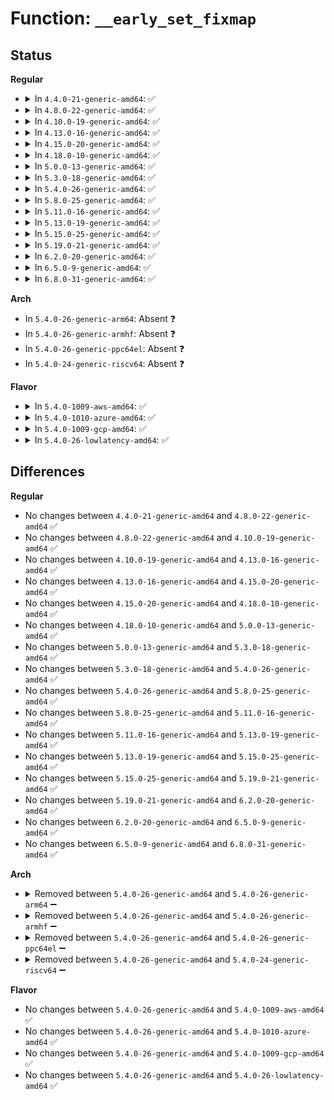 # Function: <code>__early_set_fixmap</code>

## Status
<b>Regular</b>
<ul>
<li>
<details>
<summary>In <code>4.4.0-21-generic-amd64</code>: ✅</summary>

```c
void __early_set_fixmap(enum fixed_addresses idx, phys_addr_t phys, pgprot_t flags)
```

```json
{
  "name": "__early_set_fixmap",
  "collision_type": "Unique Global",
  "inline_type": "No",
  "funcs": [
    {
      "addr": 18446744071595065214,
      "name": "__early_set_fixmap",
      "external": true,
      "loc": "arch/x86/mm/ioremap.c:484",
      "file": "arch/x86/mm/ioremap.c",
      "inline": "seen, unknown",
      "caller_inline": [],
      "caller_func": [
        "mm/early_ioremap.c:__early_ioremap",
        "mm/early_ioremap.c:early_iounmap"
      ]
    }
  ],
  "symbols": [
    {
      "addr": 18446744071595065214,
      "name": "__early_set_fixmap",
      "section": ".init.text",
      "bind": "STB_GLOBAL",
      "size": 155
    }
  ]
}
```
</details>
</li>
<li>
<details>
<summary>In <code>4.8.0-22-generic-amd64</code>: ✅</summary>

```c
void __early_set_fixmap(enum fixed_addresses idx, phys_addr_t phys, pgprot_t flags)
```

```json
{
  "name": "__early_set_fixmap",
  "collision_type": "Unique Global",
  "inline_type": "No",
  "funcs": [
    {
      "addr": 18446744071595230937,
      "name": "__early_set_fixmap",
      "external": true,
      "loc": "arch/x86/mm/ioremap.c:483",
      "file": "arch/x86/mm/ioremap.c",
      "inline": "seen, unknown",
      "caller_inline": [],
      "caller_func": [
        "mm/early_ioremap.c:early_iounmap",
        "mm/early_ioremap.c:__early_ioremap"
      ]
    }
  ],
  "symbols": [
    {
      "addr": 18446744071595230937,
      "name": "__early_set_fixmap",
      "section": ".init.text",
      "bind": "STB_GLOBAL",
      "size": 152
    }
  ]
}
```
</details>
</li>
<li>
<details>
<summary>In <code>4.10.0-19-generic-amd64</code>: ✅</summary>

```c
void __early_set_fixmap(enum fixed_addresses idx, phys_addr_t phys, pgprot_t flags)
```

```json
{
  "name": "__early_set_fixmap",
  "collision_type": "Unique Global",
  "inline_type": "No",
  "funcs": [
    {
      "addr": 18446744071595473994,
      "name": "__early_set_fixmap",
      "external": true,
      "loc": "arch/x86/mm/ioremap.c:483",
      "file": "arch/x86/mm/ioremap.c",
      "inline": "seen, unknown",
      "caller_inline": [],
      "caller_func": [
        "mm/early_ioremap.c:early_iounmap",
        "mm/early_ioremap.c:__early_ioremap"
      ]
    }
  ],
  "symbols": [
    {
      "addr": 18446744071595473994,
      "name": "__early_set_fixmap",
      "section": ".init.text",
      "bind": "STB_GLOBAL",
      "size": 152
    }
  ]
}
```
</details>
</li>
<li>
<details>
<summary>In <code>4.13.0-16-generic-amd64</code>: ✅</summary>

```c
void __early_set_fixmap(enum fixed_addresses idx, phys_addr_t phys, pgprot_t flags)
```

```json
{
  "name": "__early_set_fixmap",
  "collision_type": "Unique Global",
  "inline_type": "No",
  "funcs": [
    {
      "addr": 18446744071596395541,
      "name": "__early_set_fixmap",
      "external": true,
      "loc": "arch/x86/mm/ioremap.c:485",
      "file": "arch/x86/mm/ioremap.c",
      "inline": "seen, unknown",
      "caller_inline": [],
      "caller_func": [
        "mm/early_ioremap.c:early_iounmap",
        "mm/early_ioremap.c:__early_ioremap"
      ]
    }
  ],
  "symbols": [
    {
      "addr": 18446744071596395541,
      "name": "__early_set_fixmap",
      "section": ".init.text",
      "bind": "STB_GLOBAL",
      "size": 154
    }
  ]
}
```
</details>
</li>
<li>
<details>
<summary>In <code>4.15.0-20-generic-amd64</code>: ✅</summary>

```c
void __early_set_fixmap(enum fixed_addresses idx, phys_addr_t phys, pgprot_t flags)
```

```json
{
  "name": "__early_set_fixmap",
  "collision_type": "Unique Global",
  "inline_type": "No",
  "funcs": [
    {
      "addr": 18446744071602714609,
      "name": "__early_set_fixmap",
      "external": true,
      "loc": "arch/x86/mm/ioremap.c:807",
      "file": "arch/x86/mm/ioremap.c",
      "inline": "seen, unknown",
      "caller_inline": [],
      "caller_func": [
        "mm/early_ioremap.c:early_iounmap",
        "mm/early_ioremap.c:__early_ioremap"
      ]
    }
  ],
  "symbols": [
    {
      "addr": 18446744071602714609,
      "name": "__early_set_fixmap",
      "section": ".init.text",
      "bind": "STB_GLOBAL",
      "size": 167
    }
  ]
}
```
</details>
</li>
<li>
<details>
<summary>In <code>4.18.0-10-generic-amd64</code>: ✅</summary>

```c
void __early_set_fixmap(enum fixed_addresses idx, phys_addr_t phys, pgprot_t flags)
```

```json
{
  "name": "__early_set_fixmap",
  "collision_type": "Unique Global",
  "inline_type": "No",
  "funcs": [
    {
      "addr": 18446744071602887248,
      "name": "__early_set_fixmap",
      "external": true,
      "loc": "arch/x86/mm/ioremap.c:807",
      "file": "arch/x86/mm/ioremap.c",
      "inline": "seen, unknown",
      "caller_inline": [],
      "caller_func": [
        "mm/early_ioremap.c:early_iounmap",
        "mm/early_ioremap.c:__early_ioremap"
      ]
    }
  ],
  "symbols": [
    {
      "addr": 18446744071602887248,
      "name": "__early_set_fixmap",
      "section": ".init.text",
      "bind": "STB_GLOBAL",
      "size": 205
    }
  ]
}
```
</details>
</li>
<li>
<details>
<summary>In <code>5.0.0-13-generic-amd64</code>: ✅</summary>

```c
void __early_set_fixmap(enum fixed_addresses idx, phys_addr_t phys, pgprot_t flags)
```

```json
{
  "name": "__early_set_fixmap",
  "collision_type": "Unique Global",
  "inline_type": "No",
  "funcs": [
    {
      "addr": 18446744071604684258,
      "name": "__early_set_fixmap",
      "external": true,
      "loc": "arch/x86/mm/ioremap.c:815",
      "file": "arch/x86/mm/ioremap.c",
      "inline": "seen, unknown",
      "caller_inline": [],
      "caller_func": [
        "mm/early_ioremap.c:early_iounmap",
        "mm/early_ioremap.c:__early_ioremap"
      ]
    }
  ],
  "symbols": [
    {
      "addr": 18446744071604684258,
      "name": "__early_set_fixmap",
      "section": ".init.text",
      "bind": "STB_GLOBAL",
      "size": 205
    }
  ]
}
```
</details>
</li>
<li>
<details>
<summary>In <code>5.3.0-18-generic-amd64</code>: ✅</summary>

```c
void __early_set_fixmap(enum fixed_addresses idx, phys_addr_t phys, pgprot_t flags)
```

```json
{
  "name": "__early_set_fixmap",
  "collision_type": "Unique Global",
  "inline_type": "No",
  "funcs": [
    {
      "addr": 18446744071604783808,
      "name": "__early_set_fixmap",
      "external": true,
      "loc": "arch/x86/mm/ioremap.c:840",
      "file": "arch/x86/mm/ioremap.c",
      "inline": "seen, unknown",
      "caller_inline": [],
      "caller_func": [
        "mm/early_ioremap.c:early_iounmap",
        "mm/early_ioremap.c:__early_ioremap"
      ]
    }
  ],
  "symbols": [
    {
      "addr": 18446744071604783808,
      "name": "__early_set_fixmap",
      "section": ".init.text",
      "bind": "STB_GLOBAL",
      "size": 186
    }
  ]
}
```
</details>
</li>
<li>
<details>
<summary>In <code>5.4.0-26-generic-amd64</code>: ✅</summary>

```c
void __early_set_fixmap(enum fixed_addresses idx, phys_addr_t phys, pgprot_t flags)
```

```json
{
  "name": "__early_set_fixmap",
  "collision_type": "Unique Global",
  "inline_type": "No",
  "funcs": [
    {
      "addr": 18446744071604809563,
      "name": "__early_set_fixmap",
      "external": true,
      "loc": "arch/x86/mm/ioremap.c:862",
      "file": "arch/x86/mm/ioremap.c",
      "inline": "seen, unknown",
      "caller_inline": [],
      "caller_func": [
        "mm/early_ioremap.c:early_iounmap",
        "mm/early_ioremap.c:__early_ioremap"
      ]
    }
  ],
  "symbols": [
    {
      "addr": 18446744071604809563,
      "name": "__early_set_fixmap",
      "section": ".init.text",
      "bind": "STB_GLOBAL",
      "size": 186
    }
  ]
}
```
</details>
</li>
<li>
<details>
<summary>In <code>5.8.0-25-generic-amd64</code>: ✅</summary>

```c
void __early_set_fixmap(enum fixed_addresses idx, phys_addr_t phys, pgprot_t flags)
```

```json
{
  "name": "__early_set_fixmap",
  "collision_type": "Unique Global",
  "inline_type": "No",
  "funcs": [
    {
      "addr": 18446744071609148243,
      "name": "__early_set_fixmap",
      "external": true,
      "loc": "arch/x86/mm/ioremap.c:869",
      "file": "arch/x86/mm/ioremap.c",
      "inline": "seen, unknown",
      "caller_inline": [],
      "caller_func": [
        "mm/early_ioremap.c:early_iounmap",
        "mm/early_ioremap.c:__early_ioremap"
      ]
    }
  ],
  "symbols": [
    {
      "addr": 18446744071609148243,
      "name": "__early_set_fixmap",
      "section": ".init.text",
      "bind": "STB_GLOBAL",
      "size": 168
    }
  ]
}
```
</details>
</li>
<li>
<details>
<summary>In <code>5.11.0-16-generic-amd64</code>: ✅</summary>

```c
void __early_set_fixmap(enum fixed_addresses idx, phys_addr_t phys, pgprot_t flags)
```

```json
{
  "name": "__early_set_fixmap",
  "collision_type": "Unique Global",
  "inline_type": "No",
  "funcs": [
    {
      "addr": 18446744071612218585,
      "name": "__early_set_fixmap",
      "external": true,
      "loc": "arch/x86/mm/ioremap.c:869",
      "file": "arch/x86/mm/ioremap.c",
      "inline": "seen, unknown",
      "caller_inline": [],
      "caller_func": [
        "mm/early_ioremap.c:early_iounmap",
        "mm/early_ioremap.c:__early_ioremap"
      ]
    }
  ],
  "symbols": [
    {
      "addr": 18446744071612218585,
      "name": "__early_set_fixmap",
      "section": ".init.text",
      "bind": "STB_GLOBAL",
      "size": 147
    }
  ]
}
```
</details>
</li>
<li>
<details>
<summary>In <code>5.13.0-19-generic-amd64</code>: ✅</summary>

```c
void __early_set_fixmap(enum fixed_addresses idx, phys_addr_t phys, pgprot_t flags)
```

```json
{
  "name": "__early_set_fixmap",
  "collision_type": "Unique Global",
  "inline_type": "No",
  "funcs": [
    {
      "addr": 18446744071614359578,
      "name": "__early_set_fixmap",
      "external": true,
      "loc": "arch/x86/mm/ioremap.c:852",
      "file": "arch/x86/mm/ioremap.c",
      "inline": "seen, unknown",
      "caller_inline": [],
      "caller_func": [
        "mm/early_ioremap.c:early_iounmap",
        "mm/early_ioremap.c:__early_ioremap"
      ]
    }
  ],
  "symbols": [
    {
      "addr": 18446744071614359578,
      "name": "__early_set_fixmap",
      "section": ".init.text",
      "bind": "STB_GLOBAL",
      "size": 147
    }
  ]
}
```
</details>
</li>
<li>
<details>
<summary>In <code>5.15.0-25-generic-amd64</code>: ✅</summary>

```c
void __early_set_fixmap(enum fixed_addresses idx, phys_addr_t phys, pgprot_t flags)
```

```json
{
  "name": "__early_set_fixmap",
  "collision_type": "Unique Global",
  "inline_type": "No",
  "funcs": [
    {
      "addr": 18446744071615290256,
      "name": "__early_set_fixmap",
      "external": true,
      "loc": "arch/x86/mm/ioremap.c:897",
      "file": "arch/x86/mm/ioremap.c",
      "inline": "seen, unknown",
      "caller_inline": [],
      "caller_func": [
        "mm/early_ioremap.c:early_iounmap",
        "mm/early_ioremap.c:__early_ioremap"
      ]
    }
  ],
  "symbols": [
    {
      "addr": 18446744071615290256,
      "name": "__early_set_fixmap",
      "section": ".init.text",
      "bind": "STB_GLOBAL",
      "size": 147
    }
  ]
}
```
</details>
</li>
<li>
<details>
<summary>In <code>5.19.0-21-generic-amd64</code>: ✅</summary>

```c
void __early_set_fixmap(enum fixed_addresses idx, phys_addr_t phys, pgprot_t flags)
```

```json
{
  "name": "__early_set_fixmap",
  "collision_type": "Unique Global",
  "inline_type": "No",
  "funcs": [
    {
      "addr": 18446744071617069731,
      "name": "__early_set_fixmap",
      "external": true,
      "loc": "arch/x86/mm/ioremap.c:902",
      "file": "arch/x86/mm/ioremap.c",
      "inline": "seen, unknown",
      "caller_inline": [],
      "caller_func": [
        "mm/early_ioremap.c:early_iounmap",
        "mm/early_ioremap.c:__early_ioremap"
      ]
    }
  ],
  "symbols": [
    {
      "addr": 18446744071617069731,
      "name": "__early_set_fixmap",
      "section": ".init.text",
      "bind": "STB_GLOBAL",
      "size": 154
    }
  ]
}
```
</details>
</li>
<li>
<details>
<summary>In <code>6.2.0-20-generic-amd64</code>: ✅</summary>

```c
void __early_set_fixmap(enum fixed_addresses idx, phys_addr_t phys, pgprot_t flags)
```

```json
{
  "name": "__early_set_fixmap",
  "collision_type": "Unique Global",
  "inline_type": "No",
  "funcs": [
    {
      "addr": 18446744071627718672,
      "name": "__early_set_fixmap",
      "external": true,
      "loc": "arch/x86/mm/ioremap.c:911",
      "file": "arch/x86/mm/ioremap.c",
      "inline": "seen, unknown",
      "caller_inline": [],
      "caller_func": [
        "mm/early_ioremap.c:early_iounmap",
        "mm/early_ioremap.c:__early_ioremap"
      ]
    }
  ],
  "symbols": [
    {
      "addr": 18446744071627718672,
      "name": "__early_set_fixmap",
      "section": ".init.text",
      "bind": "STB_GLOBAL",
      "size": 223
    }
  ]
}
```
</details>
</li>
<li>
<details>
<summary>In <code>6.5.0-9-generic-amd64</code>: ✅</summary>

```c
void __early_set_fixmap(enum fixed_addresses idx, phys_addr_t phys, pgprot_t flags)
```

```json
{
  "name": "__early_set_fixmap",
  "collision_type": "Unique Global",
  "inline_type": "No",
  "funcs": [
    {
      "addr": 18446744071619476144,
      "name": "__early_set_fixmap",
      "external": true,
      "loc": "arch/x86/mm/ioremap.c:916",
      "file": "arch/x86/mm/ioremap.c",
      "inline": "seen, unknown",
      "caller_inline": [],
      "caller_func": [
        "mm/early_ioremap.c:early_iounmap",
        "mm/early_ioremap.c:__early_ioremap"
      ]
    }
  ],
  "symbols": [
    {
      "addr": 18446744071619476144,
      "name": "__early_set_fixmap",
      "section": ".init.text",
      "bind": "STB_GLOBAL",
      "size": 223
    }
  ]
}
```
</details>
</li>
<li>
<details>
<summary>In <code>6.8.0-31-generic-amd64</code>: ✅</summary>

```c
void __early_set_fixmap(enum fixed_addresses idx, phys_addr_t phys, pgprot_t flags)
```

```json
{
  "name": "__early_set_fixmap",
  "collision_type": "Unique Global",
  "inline_type": "No",
  "funcs": [
    {
      "addr": 18446744071621772752,
      "name": "__early_set_fixmap",
      "external": true,
      "loc": "arch/x86/mm/ioremap.c:916",
      "file": "arch/x86/mm/ioremap.c",
      "inline": "seen, unknown",
      "caller_inline": [],
      "caller_func": [
        "mm/early_ioremap.c:early_iounmap",
        "mm/early_ioremap.c:__early_ioremap"
      ]
    }
  ],
  "symbols": [
    {
      "addr": 18446744071621772752,
      "name": "__early_set_fixmap",
      "section": ".init.text",
      "bind": "STB_GLOBAL",
      "size": 223
    }
  ]
}
```
</details>
</li>
</ul>
<b>Arch</b>
<ul>
<li>
In <code>5.4.0-26-generic-arm64</code>: Absent ❓
</li>
<li>
In <code>5.4.0-26-generic-armhf</code>: Absent ❓
</li>
<li>
In <code>5.4.0-26-generic-ppc64el</code>: Absent ❓
</li>
<li>
In <code>5.4.0-24-generic-riscv64</code>: Absent ❓
</li>
</ul>
<b>Flavor</b>
<ul>
<li>
<details>
<summary>In <code>5.4.0-1009-aws-amd64</code>: ✅</summary>

```c
void __early_set_fixmap(enum fixed_addresses idx, phys_addr_t phys, pgprot_t flags)
```

```json
{
  "name": "__early_set_fixmap",
  "collision_type": "Unique Global",
  "inline_type": "No",
  "funcs": [
    {
      "addr": 18446744071604723505,
      "name": "__early_set_fixmap",
      "external": true,
      "loc": "arch/x86/mm/ioremap.c:862",
      "file": "arch/x86/mm/ioremap.c",
      "inline": "seen, unknown",
      "caller_inline": [],
      "caller_func": [
        "mm/early_ioremap.c:early_iounmap",
        "mm/early_ioremap.c:__early_ioremap"
      ]
    }
  ],
  "symbols": [
    {
      "addr": 18446744071604723505,
      "name": "__early_set_fixmap",
      "section": ".init.text",
      "bind": "STB_GLOBAL",
      "size": 186
    }
  ]
}
```
</details>
</li>
<li>
<details>
<summary>In <code>5.4.0-1010-azure-amd64</code>: ✅</summary>

```c
void __early_set_fixmap(enum fixed_addresses idx, phys_addr_t phys, pgprot_t flags)
```

```json
{
  "name": "__early_set_fixmap",
  "collision_type": "Unique Global",
  "inline_type": "No",
  "funcs": [
    {
      "addr": 18446744071604691288,
      "name": "__early_set_fixmap",
      "external": true,
      "loc": "arch/x86/mm/ioremap.c:862",
      "file": "arch/x86/mm/ioremap.c",
      "inline": "seen, unknown",
      "caller_inline": [],
      "caller_func": [
        "mm/early_ioremap.c:early_iounmap",
        "mm/early_ioremap.c:__early_ioremap"
      ]
    }
  ],
  "symbols": [
    {
      "addr": 18446744071604691288,
      "name": "__early_set_fixmap",
      "section": ".init.text",
      "bind": "STB_GLOBAL",
      "size": 149
    }
  ]
}
```
</details>
</li>
<li>
<details>
<summary>In <code>5.4.0-1009-gcp-amd64</code>: ✅</summary>

```c
void __early_set_fixmap(enum fixed_addresses idx, phys_addr_t phys, pgprot_t flags)
```

```json
{
  "name": "__early_set_fixmap",
  "collision_type": "Unique Global",
  "inline_type": "No",
  "funcs": [
    {
      "addr": 18446744071604801072,
      "name": "__early_set_fixmap",
      "external": true,
      "loc": "arch/x86/mm/ioremap.c:862",
      "file": "arch/x86/mm/ioremap.c",
      "inline": "seen, unknown",
      "caller_inline": [],
      "caller_func": [
        "mm/early_ioremap.c:early_iounmap",
        "mm/early_ioremap.c:__early_ioremap"
      ]
    }
  ],
  "symbols": [
    {
      "addr": 18446744071604801072,
      "name": "__early_set_fixmap",
      "section": ".init.text",
      "bind": "STB_GLOBAL",
      "size": 186
    }
  ]
}
```
</details>
</li>
<li>
<details>
<summary>In <code>5.4.0-26-lowlatency-amd64</code>: ✅</summary>

```c
void __early_set_fixmap(enum fixed_addresses idx, phys_addr_t phys, pgprot_t flags)
```

```json
{
  "name": "__early_set_fixmap",
  "collision_type": "Unique Global",
  "inline_type": "No",
  "funcs": [
    {
      "addr": 18446744071604813691,
      "name": "__early_set_fixmap",
      "external": true,
      "loc": "arch/x86/mm/ioremap.c:862",
      "file": "arch/x86/mm/ioremap.c",
      "inline": "seen, unknown",
      "caller_inline": [],
      "caller_func": [
        "mm/early_ioremap.c:early_iounmap",
        "mm/early_ioremap.c:__early_ioremap"
      ]
    }
  ],
  "symbols": [
    {
      "addr": 18446744071604813691,
      "name": "__early_set_fixmap",
      "section": ".init.text",
      "bind": "STB_GLOBAL",
      "size": 186
    }
  ]
}
```
</details>
</li>
</ul>

## Differences
<b>Regular</b>
<ul>
<li>
No changes between <code>4.4.0-21-generic-amd64</code> and <code>4.8.0-22-generic-amd64</code> ✅
</li>
<li>
No changes between <code>4.8.0-22-generic-amd64</code> and <code>4.10.0-19-generic-amd64</code> ✅
</li>
<li>
No changes between <code>4.10.0-19-generic-amd64</code> and <code>4.13.0-16-generic-amd64</code> ✅
</li>
<li>
No changes between <code>4.13.0-16-generic-amd64</code> and <code>4.15.0-20-generic-amd64</code> ✅
</li>
<li>
No changes between <code>4.15.0-20-generic-amd64</code> and <code>4.18.0-10-generic-amd64</code> ✅
</li>
<li>
No changes between <code>4.18.0-10-generic-amd64</code> and <code>5.0.0-13-generic-amd64</code> ✅
</li>
<li>
No changes between <code>5.0.0-13-generic-amd64</code> and <code>5.3.0-18-generic-amd64</code> ✅
</li>
<li>
No changes between <code>5.3.0-18-generic-amd64</code> and <code>5.4.0-26-generic-amd64</code> ✅
</li>
<li>
No changes between <code>5.4.0-26-generic-amd64</code> and <code>5.8.0-25-generic-amd64</code> ✅
</li>
<li>
No changes between <code>5.8.0-25-generic-amd64</code> and <code>5.11.0-16-generic-amd64</code> ✅
</li>
<li>
No changes between <code>5.11.0-16-generic-amd64</code> and <code>5.13.0-19-generic-amd64</code> ✅
</li>
<li>
No changes between <code>5.13.0-19-generic-amd64</code> and <code>5.15.0-25-generic-amd64</code> ✅
</li>
<li>
No changes between <code>5.15.0-25-generic-amd64</code> and <code>5.19.0-21-generic-amd64</code> ✅
</li>
<li>
No changes between <code>5.19.0-21-generic-amd64</code> and <code>6.2.0-20-generic-amd64</code> ✅
</li>
<li>
No changes between <code>6.2.0-20-generic-amd64</code> and <code>6.5.0-9-generic-amd64</code> ✅
</li>
<li>
No changes between <code>6.5.0-9-generic-amd64</code> and <code>6.8.0-31-generic-amd64</code> ✅
</li>
</ul>
<b>Arch</b>
<ul>
<li>
<details>
<summary>Removed between <code>5.4.0-26-generic-amd64</code> and <code>5.4.0-26-generic-arm64</code> ➖</summary>

```c
void __early_set_fixmap(enum fixed_addresses idx, phys_addr_t phys, pgprot_t flags)
```
</details>
</li>
<li>
<details>
<summary>Removed between <code>5.4.0-26-generic-amd64</code> and <code>5.4.0-26-generic-armhf</code> ➖</summary>

```c
void __early_set_fixmap(enum fixed_addresses idx, phys_addr_t phys, pgprot_t flags)
```
</details>
</li>
<li>
<details>
<summary>Removed between <code>5.4.0-26-generic-amd64</code> and <code>5.4.0-26-generic-ppc64el</code> ➖</summary>

```c
void __early_set_fixmap(enum fixed_addresses idx, phys_addr_t phys, pgprot_t flags)
```
</details>
</li>
<li>
<details>
<summary>Removed between <code>5.4.0-26-generic-amd64</code> and <code>5.4.0-24-generic-riscv64</code> ➖</summary>

```c
void __early_set_fixmap(enum fixed_addresses idx, phys_addr_t phys, pgprot_t flags)
```
</details>
</li>
</ul>
<b>Flavor</b>
<ul>
<li>
No changes between <code>5.4.0-26-generic-amd64</code> and <code>5.4.0-1009-aws-amd64</code> ✅
</li>
<li>
No changes between <code>5.4.0-26-generic-amd64</code> and <code>5.4.0-1010-azure-amd64</code> ✅
</li>
<li>
No changes between <code>5.4.0-26-generic-amd64</code> and <code>5.4.0-1009-gcp-amd64</code> ✅
</li>
<li>
No changes between <code>5.4.0-26-generic-amd64</code> and <code>5.4.0-26-lowlatency-amd64</code> ✅
</li>
</ul>
